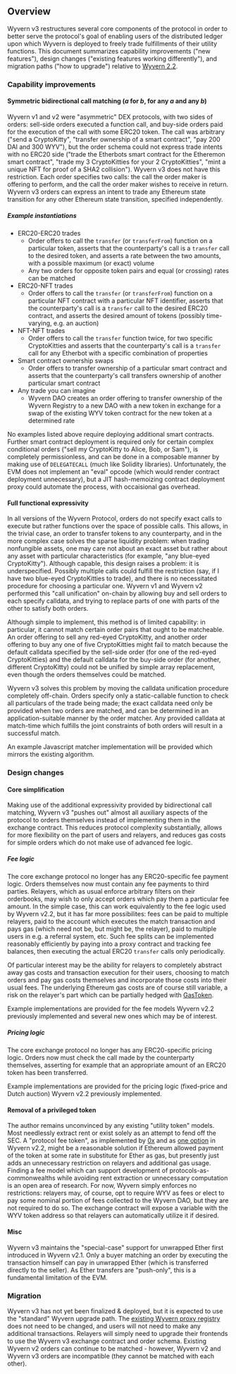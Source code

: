 ## Overview

Wyvern v3 restructures several core components of the protocol in order to better serve the protocol's goal of enabling users of the distributed ledger upon which Wyvern is deployed to freely trade fulfillments of their utility functions. This document summarizes capability improvements ("new features"), design changes ("existing features working differently"), and migration paths ("how to upgrade") relative to [Wyvern 2.2](https://github.com/projectwyvern/wyvern-ethereum).

### Capability improvements

#### Symmetric bidirectional call matching (*a* for *b*, for any *a* and any *b*)

Wyvern v1 and v2 were "asymmetric" DEX protocols, with two sides of orders: sell-side orders executed a function call, and buy-side orders paid for the execution of the call with some ERC20 token. The call was arbitrary ("send a CryptoKitty", "transfer ownership of a smart contract", "pay 200 DAI and 300 WYV"), but the order schema could not express trade intents with no ERC20 side ("trade the Etherbots smart contract for the Etheremon smart contract", "trade my 3 CryptoKitties for your 2 CryptoKitties", "mint a unique NFT for proof of a SHA2 collision"). Wyvern v3 does not have this restriction. Each order specifies two calls: the call the order maker is offering to perform, and the call the order maker wishes to receive in return. Wyvern v3 orders can express an intent to trade any Ethereum state transition for any other Ethereum state transition, specified independently. 

##### Example instantiations

- ERC20-ERC20 trades
    - Order offers to call the `transfer` (or `transferFrom`) function on a particular token, asserts that the counterparty's call is a `transfer` call to the desired token, and asserts a rate between the two amounts, with a possible maximum (or exact) volume
    - Any two orders for opposite token pairs and equal (or crossing) rates can be matched
- ERC20-NFT trades
    - Order offers to call the `transfer` (or `transferFrom`) function on a particular NFT contract with a particular NFT identifier, asserts that the counterparty's call is a `transfer` call to the desired ERC20 contract, and asserts the desired amount of tokens (possibly time-varying, e.g. an auction)
- NFT-NFT trades
    - Order offers to call the `transfer` function twice, for two specific CryptoKitties and asserts that the counterparty's call is a `transfer` call for any Etherbot with a specific combination of properties
- Smart contract ownership swaps
    - Order offers to transfer ownership of a particular smart contract and asserts that the counterparty's call transfers ownership of another particular smart contract
- Any trade you can imagine
    - Wyvern DAO creates an order offering to transfer ownership of the Wyvern Registry to a new DAO with a new token in exchange for a swap of the existing WYV token contract for the new token at a determined rate

No examples listed above require deploying additional smart contracts. Further smart contract deployment is required only for certain complex conditional orders ("sell my CryptoKitty to Alice, Bob, or Sam"), is completely permissionless, and can be done in a composable manner by making use of `DELEGATECALL` (much like Solidity libraries). Unfortunately, the EVM does not implement an "eval" opcode (which would render contract deployment unnecessary), but a JIT hash-memoizing contract deployment proxy could automate the process, with occaisional gas overhead.

#### Full functional expressivity

In all versions of the Wyvern Protocol, orders do not specify exact calls to execute but rather functions over the space of possible calls. This allows, in the trivial case, an order to transfer tokens to any counterparty, and in the more complex case solves the sparse liquidity problem: when trading nonfungible assets, one may care not about an exact asset but rather about any asset with particular characteristics (for example, "any blue-eyed CryptoKitty"). Although capable, this design raises a problem: it is underspecified. Possibly multiple calls could fulfill the restriction (say, if I have two blue-eyed CryptoKitties to trade), and there is no necessitated procedure for choosing a particular one. Wyvern v1 and Wyvern v2 performed this "call unification" on-chain by allowing buy and sell orders to each specify calldata, and trying to replace parts of one with parts of the other to satisfy both orders.

Although simple to implement, this method is of limited capability: in particular, it cannot match certain order pairs that ought to be matcheable. An order offering to sell any red-eyed CryptoKitty, and another order offering to buy any one of five CryptoKitties might fail to match because the default calldata specified by the sell-side order (for one of the red-eyed CryptoKitties) and the default calldata for the buy-side order (for another, different CryptoKitty) could not be unified by simple array replacement, even though the orders themselves could be matched.

Wyvern v3 solves this problem by moving the calldata unification procedure completely off-chain. Orders specify only a static-callable function to check all particulars of the trade being made; the exact calldata need only be provided when two orders are matched, and can be determined in an application-suitable manner by the order matcher. Any provided calldata at match-time which fulfills the joint constraints of both orders will result in a successful match.

An example Javascript matcher implementation will be provided which mirrors the existing algorithm.

### Design changes

#### Core simplification

Making use of the additional expressivity provided by bidirectional call matching, Wyvern v3 "pushes out" almost all auxiliary aspects of the protocol to orders themselves instead of implementing them in the exchange contract. This reduces protocol complexity substantially, allows for more flexibility on the part of users and relayers, and reduces gas costs for simple orders which do not make use of advanced fee logic.

##### Fee logic

The core exchange protocol no longer has any ERC20-specific fee payment logic. Orders themselves now must contain any fee payments to third parties. Relayers, which as usual enforce arbitrary filters on their orderbooks, may wish to only accept orders which pay them a particular fee amount. In the simple case, this can work equivalently to the fee logic used by Wyvern v2.2, but it has far more possibilites: fees can be paid to multiple relayers, paid to the account which executes the match transaction and pays gas (which need not be, but might be, the relayer), paid to multiple users in e.g. a referral system, etc. Such fee splits can be implemented reasonably efficiently by paying into a proxy contract and tracking fee balances, then executing the actual ERC20 `transfer` calls only periodically.

Of particular interest may be the ability for relayers to completely abstract away gas costs and transaction execution for their users, choosing to match orders and pay gas costs themselves and incorporate those costs into their usual fees. The underlying Ethereum gas costs are of course still variable, a risk on the relayer's part which can be partially hedged with [GasToken](https://gastoken.io).

Example implementations are provided for the fee models Wyvern v2.2 previously implemented and several new ones which may be of interest.

##### Pricing logic

The core exchange protocol no longer has any ERC20-specific pricing logic. Orders now must check the call made by the counterparty themselves, asserting for example that an appropriate amount of an ERC20 token has been transferred. 

Example implementations are provided for the pricing logic (fixed-price and Dutch auction) Wyvern v2.2 previously implemented.

#### Removal of a privileged token

The author remains unconvinced by any existing "utility token" models. Most needlessly extract rent or exist solely as an attempt to fend off the SEC. A "protocol fee token", as implemented by [0x](https://0xproject.com) and as [one option](https://github.com/ProjectWyvern/WDPs/issues/6) in Wyvern v2.2, might be a reasonable solution if Ethereum allowed payment of the token at some rate in substitute for Ether as gas, but presently just adds an unnecessary restriction on relayers and additional gas usage. Finding a fee model which can support development of protocols-as-commonwealths while avoiding rent extraction or unnecessary computation is an open area of research. For now, Wyvern simply enforces no restrictions: relayers may, of course, opt to require WYV as fees or elect to pay some nominal portion of fees collected to the Wyvern DAO, but they are not required to do so. The exchange contract will expose a variable with the WYV token address so that relayers can automatically utilize it if desired.

#### Misc

Wyvern v3 maintains the "special-case" support for unwrapped Ether first introduced in Wyvern v2.1. Only a buyer matching an order by executing the transaction himself can pay in unwrapped Ether (which is transferred directly to the seller). As Ether transfers are "push-only", this is a fundamental limitation of the EVM.

### Migration

Wyvern v3 has not yet been finalized & deployed, but it is expected to use the "standard" Wyvern upgrade path. The [existing Wyvern proxy registry](https://etherscan.io/address/wyvernproxyregistry.eth) does not need to be changed, and users will not need to make any additional transactions. Relayers will simply need to upgrade their frontends to use the Wyvern v3 exchange contract and order schema. Existing Wyvern v2 orders can continue to be matched - however, Wyvern v2 and Wyvern v3 orders are incompatible (they cannot be matched with each other).
